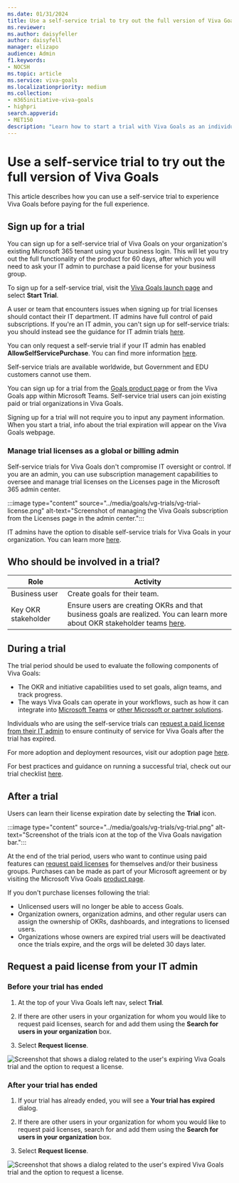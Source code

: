 ```yaml
---
ms.date: 01/31/2024
title: Use a self-service trial to try out the full version of Viva Goals
ms.reviewer: 
ms.author: daisyfeller
author: daisyfell
manager: elizapo
audience: Admin
f1.keywords:
- NOCSH
ms.topic: article
ms.service: viva-goals
ms.localizationpriority: medium
ms.collection:  
- m365initiative-viva-goals
- highpri  
search.appverid:
- MET150
description: "Learn how to start a trial with Viva Goals as an individual."
---
```


# Use a self-service trial to try out the full version of Viva Goals

This article describes how you can use a self-service trial to experience Viva Goals before paying for the full experience.

## Sign up for a trial

You can sign up for a self-service trial of Viva Goals on your organization's existing Microsoft 365 tenant using your business login. This will let you try out the full functionality of the product for 60 days, after which you will need to ask your IT admin to purchase a paid license for your business group.

To sign up for a self-service trial, visit the [Viva Goals launch page](https://goals.microsoft.com/) and select **Start Trial**.

A user or team that encounters issues when signing up for trial licenses should contact their IT department. IT admins have full control of paid subscriptions. If you're an IT admin, you can't sign up for self-service trials: you should instead see the guidance for IT admin trials [here](it-admin-trials.md).

You can only request a self-servie trial if your IT admin has enabled **AllowSelfServicePurchase**. You can find more information [here](/microsoft-365/commerce/subscriptions/allowselfservicepurchase-powershell).

Self-service trials are available worldwide, but Government and EDU customers cannot use them.

You can sign up for a trial from the [Goals product page](https://goals.microsoft.com/) or from the Viva Goals app within Microsoft Teams. Self-service trial users can join existing paid or trial organizations in Viva Goals.

Signing up for a trial will not require you to input any payment information. When you start a trial, info about the trial expiration will appear on the Viva Goals webpage.

### Manage trial licenses as a global or billing admin

Self-service trials for Viva Goals don't compromise IT oversight or control. If you are an admin, you can use subscription management capabilities to oversee and manage trial licenses on the Licenses page in the Microsoft 365 admin center.

:::image type="content" source="../media/goals/vg-trials/vg-trial-license.png" alt-text="Screenshot of managing the Viva Goals subscription from the Licenses page in the admin center.":::

IT admins have the option to disable self-service trials for Viva Goals in your organization. You can learn more [here](/microsoft-365/commerce/subscriptions/allowselfservicepurchase-powershell).

## Who should be involved in a trial?

|Role  |Activity  |
|---------|---------|
|Business user      |Create goals for their team.          |
|Key OKR stakeholder      |Ensure users are creating OKRs and that business goals are realized. You can learn more about OKR stakeholder teams [here](define-your-team.md).        |

## During a trial

The trial period should be used to evaluate the following components of Viva Goals:

- The OKR and initiative capabilities used to set goals, align teams, and track progress.
- The ways Viva Goals can operate in your workflows, such as how it can integrate into [Microsoft Teams](ms-teams-integration.md) or [other Microsoft or partner solutions](integrations-overview.md).  

Individuals who are using the self-service trials can [request a paid license from their IT admin](#request-a-paid-license-from-your-it-admin) to ensure continuity of service for Viva Goals after the trial has expired.

For more adoption and deployment resources, visit our adoption page [here](https://adoption.microsoft.com/en-us/viva/goals/).

For best practices and guidance on running a successful trial, check out our trial checklist [here](trials-checklist.md).

## After a trial

Users can learn their license expiration date by selecting the **Trial** icon.  

:::image type="content" source="../media/goals/vg-trials/vg-trial.png" alt-text="Screenshot of the trials icon at the top of the Viva Goals navigation bar.":::

At the end of the trial period, users who want to continue using paid features can [request paid licenses](#request-a-paid-license-from-your-it-admin) for themselves and/or their business groups. Purchases can be made as part of your Microsoft agreement or by visiting the Microsoft Viva Goals [product page](https://www.microsoft.com/en-us/microsoft-viva/goals).

If you don't purchase licenses following the trial:

- Unlicensed users will no longer be able to access Goals.
- Organization owners, organization admins, and other regular users can assign the ownership of OKRs, dashboards, and integrations to licensed users.
- Organizations whose owners are expired trial users will be deactivated once the trials expire, and the orgs will be deleted 30 days later.

## Request a paid license from your IT admin

### Before your trial has ended

1. At the top of your Viva Goals left nav, select **Trial**.

1. If there are other users in your organization for whom you would like to request paid licenses, search for and add them using the **Search for users in your organization** box.

1. Select **Request license**.

![Screenshot that shows a dialog related to the user's expiring Viva Goals trial and the option to request a license.](..\media\goals\vg-trials\request-during-trial.png)

### After your trial has ended

1. If your trial has already ended, you will see a **Your trial has expired** dialog.

1. If there are other users in your organization for whom you would like to request paid licenses, search for and add them using the **Search for users in your organization** box.

1. Select **Request license**.

![Screenshot that shows a dialog related to the user's expired Viva Goals trial and the option to request a license.](..\media\goals\vg-trials\request-after-trial.png)

